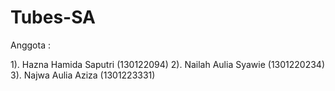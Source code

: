 # Tubes-SA

Anggota :

1). Hazna Hamida Saputri (130122094)
2). Nailah Aulia Syawie (1301220234)
3). Najwa Aulia Aziza (1301223331)

